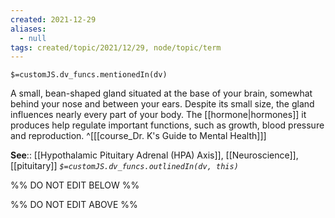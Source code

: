 ```yaml
---
created: 2021-12-29 
aliases:
  - null
tags: created/topic/2021/12/29, node/topic/term
---
```

`$=customJS.dv_funcs.mentionedIn(dv)`

A small, bean-shaped gland situated at the base of your brain, somewhat behind your nose and between your ears. Despite its small size, the gland influences nearly every part of your body. The [[hormone|hormones]] it produces help regulate important functions, such as growth, blood pressure and reproduction.
 ^[[[course_Dr. K's Guide to Mental Health]]]

**See**:: [[Hypothalamic Pituitary Adrenal (HPA) Axis]], [[Neuroscience]], [[pituitary]]
*`$=customJS.dv_funcs.outlinedIn(dv, this)`*

%% DO NOT EDIT BELOW %%

%% DO NOT EDIT ABOVE %%
